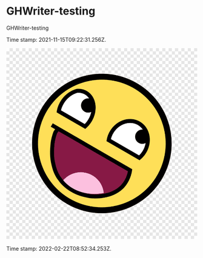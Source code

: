 # GHWriter-testing

GHWriter-testing

Time stamp: 2021-11-15T09:22:31.256Z.

![testing image](assets/image-face.png)

Time stamp: 2022-02-22T08:52:34.253Z.
